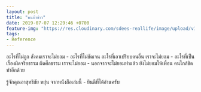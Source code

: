 ```yaml
---
layout: post
title: "คนบ้าข่าว"
date: 2019-07-07 12:29:46 +0700
feature-img: "https://res.cloudinary.com/sdees-reallife/image/upload/v1562477937/IMG_25620707_123310.jpg"
tags:
- Reference
---
```

อะไรที่ไม่ถูก สังคมเราจะไม่ยอม - อะไรที่ไม่ชัดเจน อะไรที่เอาเปรียบคนอื่น เราจะไม่ยอม - อะไรที่เป็นเรื่องผิดจริยธรรม ผิดศีลธรรม เราจะไม่ยอม - นอกจากจะไม่ยอมทำแล้ว ยังไม่ยอมให้เพื่อน คนใกล้ชิดทำอีกด้วย

<i class="fa fa-child" style="color:plum"></i>

รู้จักคุณอาสุทธิชัย หยุ่น จากหนังสือเล่มนี้ - ยินดีที่ได้อ่านครับ
